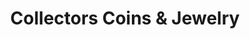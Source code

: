---
title: "Collectors Coins & Jewelry"
url: /lynbrook/collectors-coins-und-jewelry/
shop: Sammler
---